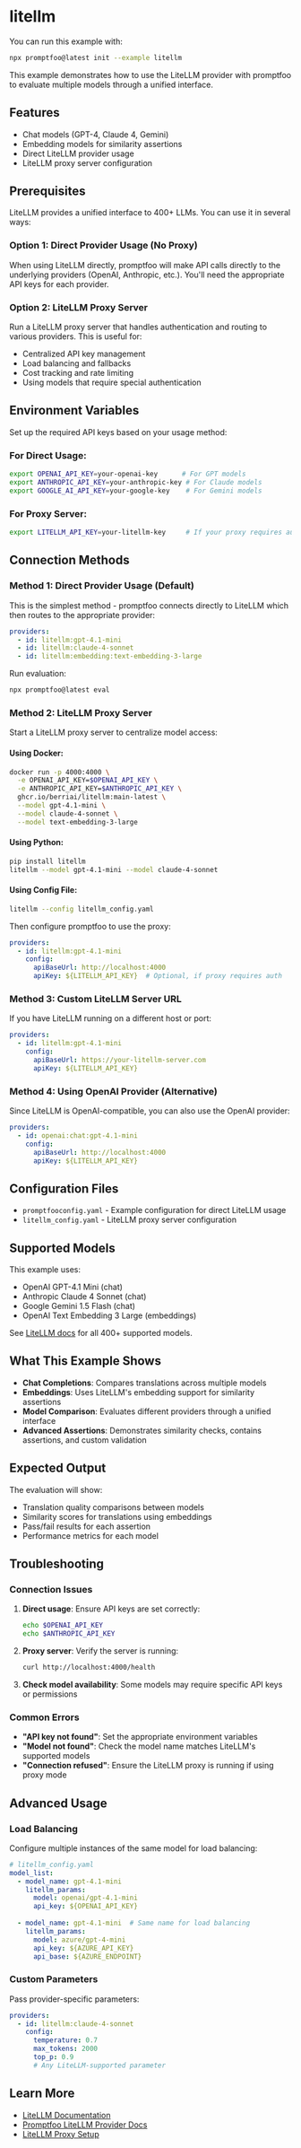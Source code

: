 # litellm

You can run this example with:

```bash
npx promptfoo@latest init --example litellm
```

This example demonstrates how to use the LiteLLM provider with promptfoo to evaluate multiple models through a unified interface.

## Features

- Chat models (GPT-4, Claude 4, Gemini)
- Embedding models for similarity assertions
- Direct LiteLLM provider usage
- LiteLLM proxy server configuration

## Prerequisites

LiteLLM provides a unified interface to 400+ LLMs. You can use it in several ways:

### Option 1: Direct Provider Usage (No Proxy)

When using LiteLLM directly, promptfoo will make API calls directly to the underlying providers (OpenAI, Anthropic, etc.). You'll need the appropriate API keys for each provider.

### Option 2: LiteLLM Proxy Server

Run a LiteLLM proxy server that handles authentication and routing to various providers. This is useful for:
- Centralized API key management
- Load balancing and fallbacks
- Cost tracking and rate limiting
- Using models that require special authentication

## Environment Variables

Set up the required API keys based on your usage method:

### For Direct Usage:
```bash
export OPENAI_API_KEY=your-openai-key      # For GPT models
export ANTHROPIC_API_KEY=your-anthropic-key # For Claude models
export GOOGLE_AI_API_KEY=your-google-key    # For Gemini models
```

### For Proxy Server:
```bash
export LITELLM_API_KEY=your-litellm-key     # If your proxy requires authentication
```

## Connection Methods

### Method 1: Direct Provider Usage (Default)

This is the simplest method - promptfoo connects directly to LiteLLM which then routes to the appropriate provider:

```yaml
providers:
  - id: litellm:gpt-4.1-mini
  - id: litellm:claude-4-sonnet
  - id: litellm:embedding:text-embedding-3-large
```

Run evaluation:
```bash
npx promptfoo@latest eval
```

### Method 2: LiteLLM Proxy Server

Start a LiteLLM proxy server to centralize model access:

#### Using Docker:
```bash
docker run -p 4000:4000 \
  -e OPENAI_API_KEY=$OPENAI_API_KEY \
  -e ANTHROPIC_API_KEY=$ANTHROPIC_API_KEY \
  ghcr.io/berriai/litellm:main-latest \
  --model gpt-4.1-mini \
  --model claude-4-sonnet \
  --model text-embedding-3-large
```

#### Using Python:
```bash
pip install litellm
litellm --model gpt-4.1-mini --model claude-4-sonnet
```

#### Using Config File:
```bash
litellm --config litellm_config.yaml
```

Then configure promptfoo to use the proxy:

```yaml
providers:
  - id: litellm:gpt-4.1-mini
    config:
      apiBaseUrl: http://localhost:4000
      apiKey: ${LITELLM_API_KEY}  # Optional, if proxy requires auth
```

### Method 3: Custom LiteLLM Server URL

If you have LiteLLM running on a different host or port:

```yaml
providers:
  - id: litellm:gpt-4.1-mini
    config:
      apiBaseUrl: https://your-litellm-server.com
      apiKey: ${LITELLM_API_KEY}
```

### Method 4: Using OpenAI Provider (Alternative)

Since LiteLLM is OpenAI-compatible, you can also use the OpenAI provider:

```yaml
providers:
  - id: openai:chat:gpt-4.1-mini
    config:
      apiBaseUrl: http://localhost:4000
      apiKey: ${LITELLM_API_KEY}
```

## Configuration Files

- `promptfooconfig.yaml` - Example configuration for direct LiteLLM usage
- `litellm_config.yaml` - LiteLLM proxy server configuration

## Supported Models

This example uses:
- OpenAI GPT-4.1 Mini (chat)
- Anthropic Claude 4 Sonnet (chat)
- Google Gemini 1.5 Flash (chat)
- OpenAI Text Embedding 3 Large (embeddings)

See [LiteLLM docs](https://docs.litellm.ai/docs/providers) for all 400+ supported models.

## What This Example Shows

- **Chat Completions**: Compares translations across multiple models
- **Embeddings**: Uses LiteLLM's embedding support for similarity assertions
- **Model Comparison**: Evaluates different providers through a unified interface
- **Advanced Assertions**: Demonstrates similarity checks, contains assertions, and custom validation

## Expected Output

The evaluation will show:
- Translation quality comparisons between models
- Similarity scores for translations using embeddings
- Pass/fail results for each assertion
- Performance metrics for each model

## Troubleshooting

### Connection Issues

1. **Direct usage**: Ensure API keys are set correctly:
   ```bash
   echo $OPENAI_API_KEY
   echo $ANTHROPIC_API_KEY
   ```

2. **Proxy server**: Verify the server is running:
   ```bash
   curl http://localhost:4000/health
   ```

3. **Check model availability**: Some models may require specific API keys or permissions

### Common Errors

- **"API key not found"**: Set the appropriate environment variables
- **"Model not found"**: Check the model name matches LiteLLM's supported models
- **"Connection refused"**: Ensure the LiteLLM proxy is running if using proxy mode

## Advanced Usage

### Load Balancing

Configure multiple instances of the same model for load balancing:

```yaml
# litellm_config.yaml
model_list:
  - model_name: gpt-4.1-mini
    litellm_params:
      model: openai/gpt-4.1-mini
      api_key: ${OPENAI_API_KEY}
    
  - model_name: gpt-4.1-mini  # Same name for load balancing
    litellm_params:
      model: azure/gpt-4-mini
      api_key: ${AZURE_API_KEY}
      api_base: ${AZURE_ENDPOINT}
```

### Custom Parameters

Pass provider-specific parameters:

```yaml
providers:
  - id: litellm:claude-4-sonnet
    config:
      temperature: 0.7
      max_tokens: 2000
      top_p: 0.9
      # Any LiteLLM-supported parameter
```

## Learn More

- [LiteLLM Documentation](https://docs.litellm.ai/docs/)
- [Promptfoo LiteLLM Provider Docs](/docs/providers/litellm)
- [LiteLLM Proxy Setup](https://docs.litellm.ai/docs/proxy/quick_start)
